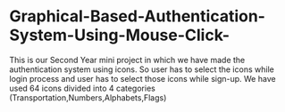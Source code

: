 # Graphical-Based-Authentication-System-Using-Mouse-Click-
This is our Second Year mini project in which we have made the authentication system using icons. So user has to select the icons while login process and user has to select those icons  while sign-up. We have used 64 icons divided into 4 categories (Transportation,Numbers,Alphabets,Flags)
